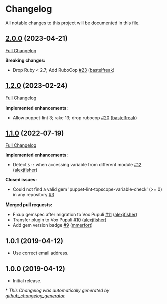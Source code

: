 # Changelog

All notable changes to this project will be documented in this file.

## [2.0.0](https://github.com/voxpupuli/puppet-lint-topscope-variable-check/tree/2.0.0) (2023-04-21)

[Full Changelog](https://github.com/voxpupuli/puppet-lint-topscope-variable-check/compare/1.2.0...2.0.0)

**Breaking changes:**

- Drop Ruby \< 2.7; Add RuboCop [\#23](https://github.com/voxpupuli/puppet-lint-topscope-variable-check/pull/23) ([bastelfreak](https://github.com/bastelfreak))

## [1.2.0](https://github.com/voxpupuli/puppet-lint-topscope-variable-check/tree/1.2.0) (2023-02-24)

[Full Changelog](https://github.com/voxpupuli/puppet-lint-topscope-variable-check/compare/1.1.0...1.2.0)

**Implemented enhancements:**

- Allow puppet-lint 3; rake 13; drop rubocop [\#20](https://github.com/voxpupuli/puppet-lint-topscope-variable-check/pull/20) ([bastelfreak](https://github.com/bastelfreak))

## [1.1.0](https://github.com/voxpupuli/puppet-lint-topscope-variable-check/tree/1.1.0) (2022-07-19)

[Full Changelog](https://github.com/voxpupuli/puppet-lint-topscope-variable-check/compare/1.0.1...1.1.0)

**Implemented enhancements:**

- Detect `$::` when accessing variable from different module [\#12](https://github.com/voxpupuli/puppet-lint-topscope-variable-check/pull/12) ([alexjfisher](https://github.com/alexjfisher))

**Closed issues:**

- Could not find a valid gem 'puppet-lint-topscope-variable-check' \(\>= 0\) in any repository [\#3](https://github.com/voxpupuli/puppet-lint-topscope-variable-check/issues/3)

**Merged pull requests:**

- Fixup gemspec after migration to Vox Pupuli [\#11](https://github.com/voxpupuli/puppet-lint-topscope-variable-check/pull/11) ([alexjfisher](https://github.com/alexjfisher))
- Transfer plugin to Vox Pupuli [\#10](https://github.com/voxpupuli/puppet-lint-topscope-variable-check/pull/10) ([alexjfisher](https://github.com/alexjfisher))
- Add gem version badge [\#9](https://github.com/voxpupuli/puppet-lint-topscope-variable-check/pull/9) ([mmerfort](https://github.com/mmerfort))

## 1.0.1 (2019-04-12)

* Use correct email address.

## 1.0.0 (2019-04-12)

* Initial release.


\* *This Changelog was automatically generated by [github_changelog_generator](https://github.com/github-changelog-generator/github-changelog-generator)*
